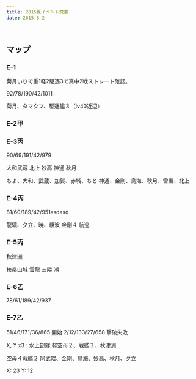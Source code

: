 ```yaml
---
title: 2015夏イベント覚書
date: 2015-8-2

---
```


## マップ
### E-1

菊月いりで重1軽2駆逐3で真中2戦ストレート確認。

92/78/190/42/1011

菊月、タマクマ、駆逐艦３（lv40近辺）

### E-2甲
### E-3丙
90/69/191/42/979

大和武蔵 北上 妙高 神通 秋月

ちよ、大和、武蔵、加賀、赤城、ちと 神通、金剛、鳥海、秋月、雪風、北上

### E-4丙
81/60/189/42/951asdasd

龍驤、夕立、暁、綾波 金剛４ 航巡

### E-5丙
秋津洲

扶桑山城 雲龍 三隈 潮

### E-6乙
78/61/189/42/937

### E-7乙
51/46/171/36/865 開始 2/12/133/27/658 撃破失敗

X, Y x3 : 水上部隊:軽空母２、戦艦３、秋津洲

空母４戦艦２ 阿武隈、金剛、鳥海、妙高、秋月、夕立

X: 23 Y: 12
